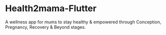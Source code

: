 # Health2mama-Flutter
A wellness app for mums to stay healthy &amp; empowered through Conception, Pregnancy, Recovery &amp; Beyond stages.
